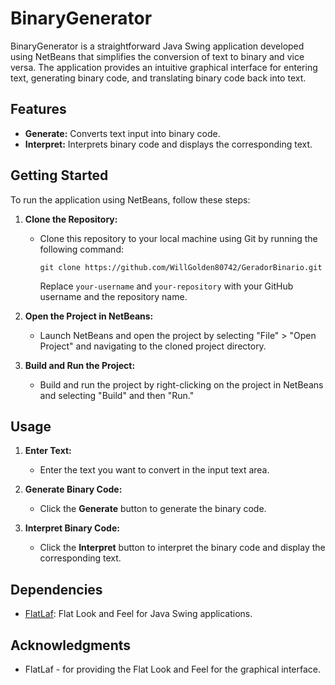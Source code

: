 # BinaryGenerator

BinaryGenerator is a straightforward Java Swing application developed using NetBeans that simplifies the conversion of text to binary and vice versa. The application provides an intuitive graphical interface for entering text, generating binary code, and translating binary code back into text.

## Features

- **Generate:** Converts text input into binary code.
- **Interpret:** Interprets binary code and displays the corresponding text.

## Getting Started

To run the application using NetBeans, follow these steps:

1. **Clone the Repository:**
   - Clone this repository to your local machine using Git by running the following command:
     ```
     git clone https://github.com/WillGolden80742/GeradorBinario.git
     ```
     Replace `your-username` and `your-repository` with your GitHub username and the repository name.

2. **Open the Project in NetBeans:**
   - Launch NetBeans and open the project by selecting "File" > "Open Project" and navigating to the cloned project directory.

3. **Build and Run the Project:**
   - Build and run the project by right-clicking on the project in NetBeans and selecting "Build" and then "Run."

## Usage

1. **Enter Text:**
   - Enter the text you want to convert in the input text area.

2. **Generate Binary Code:**
   - Click the **Generate** button to generate the binary code.

3. **Interpret Binary Code:**
   - Click the **Interpret** button to interpret the binary code and display the corresponding text.

## Dependencies

- [FlatLaf](https://www.formdev.com/flatlaf/): Flat Look and Feel for Java Swing applications.

## Acknowledgments

- FlatLaf - for providing the Flat Look and Feel for the graphical interface.
